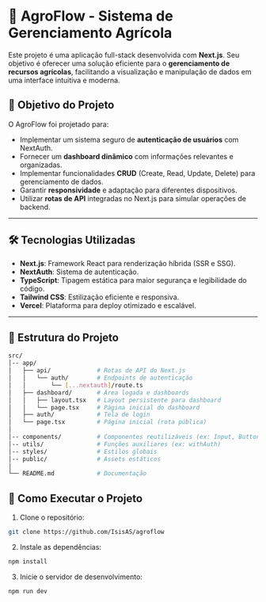 # 🌾 AgroFlow - Sistema de Gerenciamento Agrícola

Este projeto é uma aplicação full-stack desenvolvida com **Next.js**. Seu objetivo é oferecer uma solução eficiente para o **gerenciamento de recursos agrícolas**, facilitando a visualização e manipulação de dados em uma interface intuitiva e moderna.

## 🚀 Objetivo do Projeto

O AgroFlow foi projetado para:  
- Implementar um sistema seguro de **autenticação de usuários** com NextAuth.  
- Fornecer um **dashboard dinâmico** com informações relevantes e organizadas.  
- Implementar funcionalidades **CRUD** (Create, Read, Update, Delete) para gerenciamento de dados.  
- Garantir **responsividade** e adaptação para diferentes dispositivos.  
- Utilizar **rotas de API** integradas no Next.js para simular operações de backend.  

---

## 🛠️ Tecnologias Utilizadas

- **Next.js**: Framework React para renderização híbrida (SSR e SSG).  
- **NextAuth**: Sistema de autenticação.  
- **TypeScript**: Tipagem estática para maior segurança e legibilidade do código.  
- **Tailwind CSS**: Estilização eficiente e responsiva.  
- **Vercel**: Plataforma para deploy otimizado e escalável.

---

## 📂 Estrutura do Projeto

```bash
src/
│-- app/
│   ├── api/             # Rotas de API do Next.js
│   │   └── auth/        # Endpoints de autenticação
│   │       └── [...nextauth]/route.ts
│   ├── dashboard/       # Área logada e dashboards
│   │   ├── layout.tsx   # Layout persistente para dashboard
│   │   └── page.tsx     # Página inicial do dashboard
│   ├── auth/            # Tela de login
│   └── page.tsx         # Página inicial (rota pública)
│
│-- components/          # Componentes reutilizáveis (ex: Input, Button)
│-- utils/               # Funções auxiliares (ex: withAuth)
│-- styles/              # Estilos globais
│-- public/              # Assets estáticos
│
└── README.md            # Documentação

```
## 🚀 Como Executar o Projeto
1. Clone o repositório:
```bash
git clone https://github.com/IsisAS/agroflow
```

2. Instale as dependências:
```bash
npm install
```

3. Inicie o servidor de desenvolvimento:
```bash
npm run dev
```